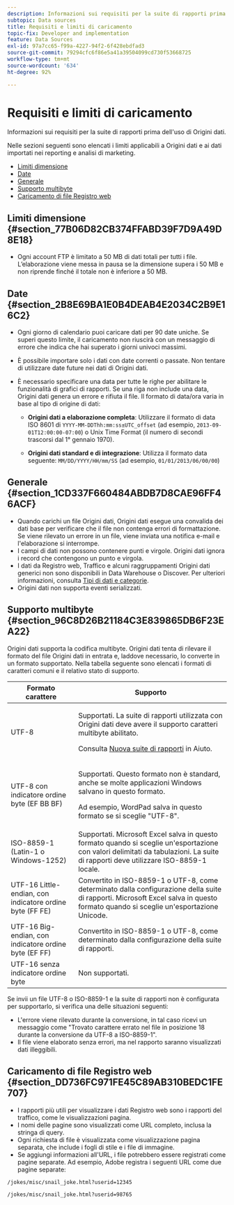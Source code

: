 ```yaml
---
description: Informazioni sui requisiti per la suite di rapporti prima dell'uso di Origini dati.
subtopic: Data sources
title: Requisiti e limiti di caricamento
topic-fix: Developer and implementation
feature: Data Sources
exl-id: 97a7cc65-f99a-4227-94f2-6f428ebdfad3
source-git-commit: 79294cfc6f86e5a41a39504099cd730f53668725
workflow-type: tm+mt
source-wordcount: '634'
ht-degree: 92%

---
```


# Requisiti e limiti di caricamento

Informazioni sui requisiti per la suite di rapporti prima dell&#39;uso di Origini dati.

Nelle sezioni seguenti sono elencati i limiti applicabili a Origini dati e ai dati importati nei reporting e analisi di marketing.

* [Limiti dimensione](/help/import/c-data-sources/datasrc-requirements.md#section_77B06D82CB374FFABD39F7D9A49D8E18)
* [Date](/help/import/c-data-sources/datasrc-requirements.md#section_2B8E69BA1E0B4DEAB4E2034C2B9E16C2)
* [Generale](/help/import/c-data-sources/datasrc-requirements.md#section_1CD337F660484ABDB7D8CAE96FF46ACF)
* [Supporto multibyte](/help/import/c-data-sources/datasrc-requirements.md#section_96C8D26B21184C3E839865DB6F23EA22)
* [Caricamento di file Registro web](/help/import/c-data-sources/datasrc-requirements.md#section_DD736FC971FE45C89AB310BEDC1FE707)

## Limiti dimensione {#section_77B06D82CB374FFABD39F7D9A49D8E18}

* Ogni account FTP è limitato a 50 MB di dati totali per tutti i file. L’elaborazione viene messa in pausa se la dimensione supera i 50 MB e non riprende finché il totale non è inferiore a 50 MB.

## Date {#section_2B8E69BA1E0B4DEAB4E2034C2B9E16C2}

* Ogni giorno di calendario puoi caricare dati per 90 date uniche. Se superi questo limite, il caricamento non riuscirà con un messaggio di errore che indica che hai superato i giorni univoci massimi.
* È possibile importare solo i dati con date correnti o passate. Non tentare di utilizzare date future nei dati di Origini dati.
* È necessario specificare una data per tutte le righe per abilitare le funzionalità di grafici di rapporti. Se una riga non include una data, Origini dati genera un errore e rifiuta il file. Il formato di data/ora varia in base al tipo di origine di dati:

   * **Origini dati a elaborazione completa**: Utilizzare il formato di data ISO 8601 di `YYYY-MM-DDThh:mm:ss±UTC_offset` (ad esempio, `2013-09-01T12:00:00-07:00`) o Unix Time Format (il numero di secondi trascorsi dal 1° gennaio 1970).

   * **Origini dati standard e di integrazione**: Utilizza il formato data seguente: `MM/DD/YYYY/HH/mm/SS` (ad esempio, `01/01/2013/06/00/00`)

## Generale {#section_1CD337F660484ABDB7D8CAE96FF46ACF}

* Quando carichi un file Origini dati, Origini dati esegue una convalida dei dati base per verificare che il file non contenga errori di formattazione. Se viene rilevato un errore in un file, viene inviata una notifica e-mail e l&#39;elaborazione si interrompe.
* I campi di dati non possono contenere punti e virgole. Origini dati ignora i record che contengono un punto e virgola.
* I dati da Registro web, Traffico e alcuni raggruppamenti Origini dati generici non sono disponibili in Data Warehouse o Discover. Per ulteriori informazioni, consulta [Tipi di dati e categorie](/help/import/c-data-sources/c-datasrc-types/datasrc-categories.md).
* Origini dati non supporta eventi serializzati.

## Supporto multibyte {#section_96C8D26B21184C3E839865DB6F23EA22}

Origini dati supporta la codifica multibyte. Origini dati tenta di rilevare il formato del file Origini dati in entrata e, laddove necessario, lo converte in un formato supportato. Nella tabella seguente sono elencati i formati di caratteri comuni e il relativo stato di supporto.

<table id="table_F9E685D7EEAB49A9ABAD622AE630EC21"> 
 <thead> 
  <tr> 
   <th colname="col1" class="entry"> Formato carattere </th> 
   <th colname="col2" class="entry"> Supporto </th> 
  </tr> 
 </thead>
 <tbody> 
  <tr> 
   <td colname="col1"> UTF-8 </td> 
   <td colname="col2"> <p>Supportati. La suite di rapporti utilizzata con Origini dati deve avere il supporto caratteri multibyte abilitato. </p> <p>Consulta <a href="https://experienceleague.adobe.com/docs/analytics/admin/manage-report-suites/new-report-suite/new-report-suite.html?lang=it"  >Nuova suite di rapporti</a> in Aiuto. </p> </td> 
  </tr> 
  <tr> 
   <td colname="col1"> UTF-8 con indicatore ordine byte (EF BB BF) </td> 
   <td colname="col2"> <p>Supportati. Questo formato non è standard, anche se molte applicazioni Windows salvano in questo formato. </p> <p>Ad esempio, WordPad salva in questo formato se si sceglie "UTF-8". </p> </td> 
  </tr> 
  <tr> 
   <td colname="col1"> ISO-8859-1 (Latin-1 o Windows-1252) </td> 
   <td colname="col2"> Supportati. Microsoft Excel salva in questo formato quando si sceglie un'esportazione con valori delimitati da tabulazioni. La suite di rapporti deve utilizzare ISO-8859-1 locale. </td> 
  </tr> 
  <tr> 
   <td colname="col1"> UTF-16 Little-endian, con indicatore ordine byte (FF FE) </td> 
   <td colname="col2"> Convertito in ISO-8859-1 o UTF-8, come determinato dalla configurazione della suite di rapporti. Microsoft Excel salva in questo formato quando si sceglie un'esportazione Unicode. </td> 
  </tr> 
  <tr> 
   <td colname="col1"> UTF-16 Big-endian, con indicatore ordine byte (EF FF) </td> 
   <td colname="col2"> Convertito in ISO-8859-1 o UTF-8, come determinato dalla configurazione della suite di rapporti. </td> 
  </tr> 
  <tr> 
   <td colname="col1"> UTF-16 senza indicatore ordine byte </td> 
   <td colname="col2"> Non supportati. </td> 
  </tr> 
 </tbody> 
</table>

Se invii un file UTF-8 o ISO-8859-1 e la suite di rapporti non è configurata per supportarlo, si verifica una delle situazioni seguenti:

* L&#39;errore viene rilevato durante la conversione, in tal caso ricevi un messaggio come &quot;Trovato carattere errato nel file in posizione 18 durante la conversione da UTF-8 a ISO-8859-1&quot;.
* Il file viene elaborato senza errori, ma nel rapporto saranno visualizzati dati illeggibili.

## Caricamento di file Registro web {#section_DD736FC971FE45C89AB310BEDC1FE707}

* I rapporti più utili per visualizzare i dati Registro web sono i rapporti del traffico, come le visualizzazioni pagina.
* I nomi delle pagine sono visualizzati come URL completo, inclusa la stringa di query.
* Ogni richiesta di file è visualizzata come visualizzazione pagina separata, che include i fogli di stile e i file di immagine.
* Se aggiungi informazioni all&#39;URL, i file potrebbero essere registrati come pagine separate. Ad esempio, Adobe registra i seguenti URL come due pagine separate:

`/jokes/misc/snail_joke.html?userid=12345`

`/jokes/misc/snail_joke.html?userid=98765`
